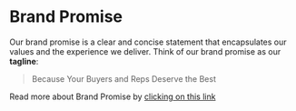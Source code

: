 # Brand Promise

Our brand promise is a clear and concise statement that encapsulates our values and the experience we deliver. Think of our brand promise as our **tagline**:

> Because Your Buyers and Reps Deserve the Best

Read more about Brand Promise by [clicking on this link](https://yonatankof.notion.site/Brand-Promise-e70b05755e1d4512ae08fcd166aeb574?pvs=4)